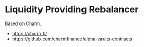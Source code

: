 # Liquidity Providing Rebalancer

Based on Charm.

- https://charm.fi/
- https://github.com/charmfinance/alpha-vaults-contracts
